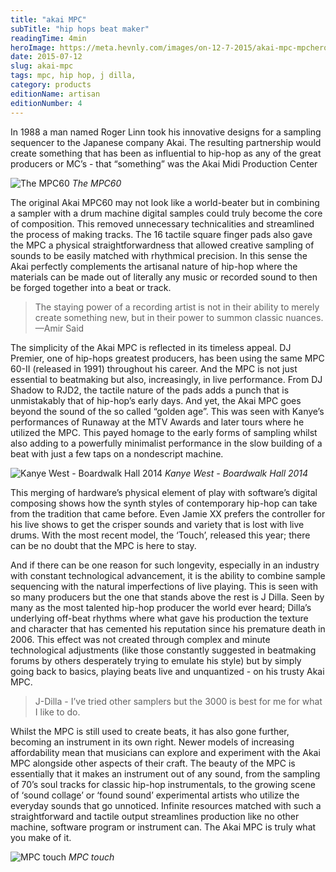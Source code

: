 ```yaml
---
title: "akai MPC"
subTitle: "hip hops beat maker"
readingTime: 4min
heroImage: https://meta.hevnly.com/images/on-12-7-2015/akai-mpc-mpchero.jpg
date: 2015-07-12
slug: akai-mpc
tags: mpc, hip hop, j dilla,
category: products
editionName: artisan
editionNumber: 4
---
```


In 1988 a man named Roger Linn took his innovative designs for a sampling sequencer to the Japanese company Akai. The resulting partnership would create something that has been as influential to hip-hop as any of the great producers or MC’s - that “something” was the Akai Midi Production Center

![The MPC60](https://meta.hevnly.com/images/on-12-7-2015/akai-mpc-60.jpg)
*The MPC60*

The original Akai MPC60 may not look like a world-beater but in combining a sampler with a drum machine digital samples could truly become the core of composition. This removed unnecessary technicalities and streamlined the process of making tracks. The 16 tactile square finger pads also gave the MPC a physical straightforwardness that allowed creative sampling of sounds to be easily matched with rhythmical precision. In this sense the Akai perfectly complements the artisanal nature of hip-hop where the materials can be made out of literally any music or recorded sound to then be forged together into a beat or track.

>The staying power of a recording artist is not in their ability to merely create something new, but in their power to summon classic nuances. —Amir Said

The simplicity of the Akai MPC is reflected in its timeless appeal. DJ Premier, one of hip-hops greatest producers, has been using the same MPC 60-II (released in 1991) throughout his career. And the MPC is not just essential to beatmaking but also, increasingly, in live performance. From DJ Shadow to RJD2, the tactile nature of the pads adds a punch that is unmistakably that of hip-hop’s early days. And yet, the Akai MPC goes beyond the sound of the so called “golden age”. This was seen with Kanye’s performances of Runaway at the MTV Awards and later tours where he utilized the MPC. This payed homage to the early forms of sampling whilst also adding to a powerfully minimalist performance in the slow building of a beat with just a few taps on a nondescript machine.

![Kanye West - Boardwalk Hall 2014](https://meta.hevnly.com/images/on-12-7-2015/akai-mpc-kanye.jpg)
*Kanye West - Boardwalk Hall 2014*

This merging of hardware’s physical element of play with software’s digital composing shows how  the synth styles of contemporary hip-hop can take from the tradition that came before. Even Jamie XX prefers the controller for his live shows to get the crisper sounds and variety that is lost with live drums. With the most recent model, the ‘Touch’, released this year; there can be no doubt that the MPC is here to stay.

And if there can be one reason for such longevity, especially in an industry with constant technological advancement, it is the ability to combine sample sequencing with the natural imperfections of live playing. This is seen with so many producers but the one that stands above the rest is J Dilla. Seen by many as the most talented hip-hop producer the world ever heard; Dilla’s underlying off-beat rhythms where what gave his production the texture and character that has cemented his reputation since his premature death in 2006. This effect was not created through complex and minute technological adjustments (like those constantly suggested in beatmaking forums by others desperately trying to emulate his style) but by simply going back to basics, playing beats live and unquantized - on his trusty Akai MPC.

>J-Dilla - I’ve tried other samplers but the 3000 is best for me for what I like to do.

Whilst the MPC is still used to create beats, it has also gone further, becoming an instrument in its own right. Newer models of increasing affordability mean that musicians can explore and experiment with the Akai MPC alongside other aspects of their craft. The beauty of the MPC is essentially that it makes an instrument out of any sound, from the sampling of 70’s soul tracks for classic hip-hop instrumentals, to the growing scene of ‘sound collage’ or ‘found sound’ experimental artists who utilize the everyday sounds that go unnoticed. Infinite resources matched with such a straightforward and tactile output streamlines production like no other machine, software program or instrument can. The Akai MPC is truly what you make of it.

![MPC touch](https://meta.hevnly.com/images/on-12-7-2015/akai-mpc-touch.jpg)
*MPC touch*
